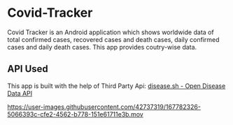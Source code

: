 # Covid-Tracker
Covid Tracker is an Android application which shows worldwide data of total confirmed cases, recovered cases and death cases, daily confirmed cases and daily death cases. 
This app provides coutry-wise data.

## API Used
This app is built with the help of Third Party Api:
<a href = "https://corona.lmao.ninja">disease.sh - Open Disease Data API</a>


https://user-images.githubusercontent.com/42737319/167782326-5066393c-cfe2-4562-b778-151e61711e3b.mov


